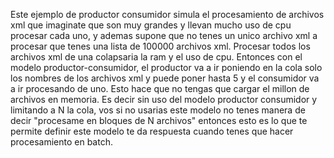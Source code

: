 Este ejemplo de productor consumidor simula el procesamiento de archivos xml que imaginate que son muy grandes
y llevan mucho uso de cpu procesar cada uno, y ademas supone que no tenes un unico archivo xml a procesar
que tenes una lista de 100000 archivos xml. Procesar todos los archivos xml de una colapsaria la ram y el uso de 
cpu. Entonces con el modelo productor-consumidor, el productor va a ir poniendo en la cola solo los nombres
de los archivos xml y puede poner hasta 5 y el consumidor va a ir procesando de uno. Esto hace que no tengas
que cargar el millon de archivos en memoria.
Es decir sin uso del modelo productor consumidor y limitando a N la cola, vos si no usarias este modelo no tenes
manera de decir "procesame en bloques de N archivos" entonces esto es lo que te permite definir este modelo te da respuesta
cuando tenes que hacer procesamiento en batch.